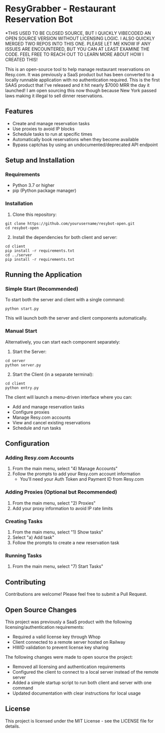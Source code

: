 # ResyGrabber - Restaurant Reservation Bot

\*THIS USED TO BE CLOSED SOURCE, BUT I QUICKLY VIBECODED AN OPEN SOURCE VERSION WITHOUT LICENSING LOGIC. I ALSO QUICKLY MERGED TWO REPOS INTO THIS ONE. PLEASE LET ME KNOW IF ANY ISSUES ARE ENCOUNTERED, BUT YOU CAN AT LEAST EXAMINE THE CODE. FEEL FREE TO REACH OUT TO LEARN MORE ABOUT HOW I CREATED THIS!

This is an open-source tool to help manage restaurant reservations on Resy.com. It was previously a SaaS product but has been converted to a locally runnable application with no authentication required. This is the first SAAS product that I've released and it hit nearly $7000 MRR the day it launched! I am open sourcing this now though because New York passed laws making it illegal to sell dinner reservations.

## Features

- Create and manage reservation tasks
- Use proxies to avoid IP blocks
- Schedule tasks to run at specific times
- Automatically book reservations when they become available
- Bypass captchas by using an undocumented/deprecated API endpoint

## Setup and Installation

### Requirements

- Python 3.7 or higher
- pip (Python package manager)

### Installation

1. Clone this repository:

```
git clone https://github.com/yourusername/resybot-open.git
cd resybot-open
```

2. Install the dependencies for both client and server:

```
cd client
pip install -r requirements.txt
cd ../server
pip install -r requirements.txt
```

## Running the Application

### Simple Start (Recommended)

To start both the server and client with a single command:

```
python start.py
```

This will launch both the server and client components automatically.

### Manual Start

Alternatively, you can start each component separately:

1. Start the Server:

```
cd server
python server.py
```

2. Start the Client (in a separate terminal):

```
cd client
python entry.py
```

The client will launch a menu-driven interface where you can:

- Add and manage reservation tasks
- Configure proxies
- Manage Resy.com accounts
- View and cancel existing reservations
- Schedule and run tasks

## Configuration

### Adding Resy.com Accounts

1. From the main menu, select "4) Manage Accounts"
2. Follow the prompts to add your Resy.com account information
   - You'll need your Auth Token and Payment ID from Resy.com

### Adding Proxies (Optional but Recommended)

1. From the main menu, select "2) Proxies"
2. Add your proxy information to avoid IP rate limits

### Creating Tasks

1. From the main menu, select "1) Show tasks"
2. Select "a) Add task"
3. Follow the prompts to create a new reservation task

### Running Tasks

1. From the main menu, select "7) Start Tasks"

## Contributing

Contributions are welcome! Please feel free to submit a Pull Request.

## Open Source Changes

This project was previously a SaaS product with the following licensing/authentication requirements:

- Required a valid license key through Whop
- Client connected to a remote server hosted on Railway
- HWID validation to prevent license key sharing

The following changes were made to open source the project:

- Removed all licensing and authentication requirements
- Configured the client to connect to a local server instead of the remote server
- Added a simple startup script to run both client and server with one command
- Updated documentation with clear instructions for local usage

## License

This project is licensed under the MIT License - see the LICENSE file for details.
